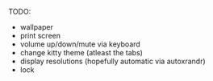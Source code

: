 TODO:
- wallpaper
- print screen
- volume up/down/mute via keyboard
- change kitty theme (atleast the tabs)
- display resolutions (hopefully automatic via autoxrandr)
- lock